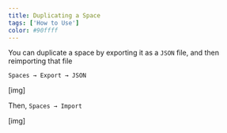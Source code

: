 ```yaml
---
title: Duplicating a Space
tags: ['How to Use']
color: #90ffff
---
```


You can duplicate a space by exporting it as a `JSON` file, and then reimporting that file

`Spaces → Export → JSON`

[img]

Then, `Spaces → Import`

[img]